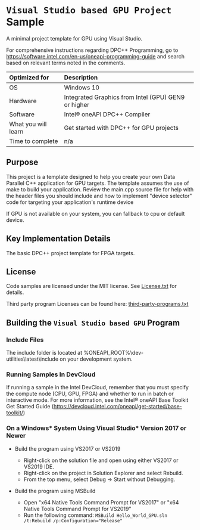 ﻿# `Visual Studio based GPU Project` Sample
A minimal project template for GPU using Visual Studio.

For comprehensive instructions regarding DPC++ Programming, go to https://software.intel.com/en-us/oneapi-programming-guide and search based on relevant terms noted in the comments.

| Optimized for                     | Description
|:---                               |:---
| OS                                | Windows 10
| Hardware                          | Integrated Graphics from Intel (GPU) GEN9 or higher
| Software                          | Intel&reg; oneAPI DPC++ Compiler
| What you will learn               | Get started with DPC++ for GPU projects
| Time to complete                  | n/a

## Purpose
This project is a template designed to help you create your own Data Parallel C++ application for GPU targets. The template assumes the use of make to build your application. Review the main.cpp source file for help with the header files you should include and how to implement "device selector" code for targeting your application's runtime device

If GPU is not available on your system, you can fallback to cpu or default device.

## Key Implementation Details
The basic DPC++ project template for FPGA targets.

## License
Code samples are licensed under the MIT license. See
[License.txt](https://github.com/oneapi-src/oneAPI-samples/blob/master/License.txt) for details.

Third party program Licenses can be found here: [third-party-programs.txt](https://github.com/oneapi-src/oneAPI-samples/blob/master/third-party-programs.txt)

## Building the `Visual Studio based GPU` Program

### Include Files
The include folder is located at %ONEAPI_ROOT%\dev-utilities\latest\include on your development system.

### Running Samples In DevCloud
If running a sample in the Intel DevCloud, remember that you must specify the compute node (CPU, GPU, FPGA) and whether to run in batch or interactive mode. For more information, see the Intel® oneAPI Base Toolkit Get Started Guide (https://devcloud.intel.com/oneapi/get-started/base-toolkit/)

### On a Windows* System Using Visual Studio* Version 2017 or Newer
- Build the program using VS2017 or VS2019
    - Right-click on the solution file and open using either VS2017 or VS2019 IDE.
    - Right-click on the project in Solution Explorer and select Rebuild.
    - From the top menu, select Debug -> Start without Debugging.

- Build the program using MSBuild
     - Open "x64 Native Tools Command Prompt for VS2017" or "x64 Native Tools Command Prompt for VS2019"
     - Run the following command: `MSBuild Hello_World_GPU.sln /t:Rebuild /p:Configuration="Release"`

